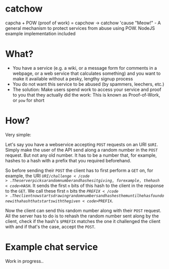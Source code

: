 # catchow

capcha + POW (proof of work) = capchow -> catchow 'cause "Meow!" - A general mechanism to protect services from abuse using POW. NodeJS example implementation included

# What?

* You have a service (e.g. a wiki, or a message form for comments in a webpage, or a web service that calculates something) and you want to make it available without a pesky, lengthy signup process
* You do not want this service to be abused (by spammers, leechers, etc.)
* The solution: Make users spend work to access your service and proof to you that they actually did the work: This is known as Proof-of-Work, or <code>pow</code> for short

# How?

Very simple:

Let's say you have a webservice accepting <code>POST</code> requests on an URI <code>$URI</code>. Simply make the user of the API send along a random number in the <code>POST</code> request. But not any old number. It has to be a number that, for example, hashes to a hash with a prefix that you required beforehand. 

So before sending their <code>POST</code> the client has to first perform a <code>GET</code> on, for example, the URI <code>$URI/challenge</code>. The server picks a random number and hashes it giving, for example, the hash <code>$HASH</code>. It sends the first <code>n</code> bits of this hash to the client in the response to the <code>GET</code>. We call these first <code>n</code> bits the <code>$PREFIX</code>. The client now starts drawing random numbers and hashes them until he has found one with a hash that starts with the given <code>$PREFIX</code>.

Now the client can send this random number along with their <code>POST</code> request. All the server has to do is to rehash the random number sent along by the client, check if the hash's <code>$PREFIX</code> matches the one it challenged the client with and if that's the case, accept the <code>POST</code>.

# Example chat service

Work in progress..

